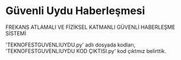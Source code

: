 # Güvenli Uydu Haberleşmesi
FREKANS ATLAMALI VE FİZİKSEL KATMANLI GÜVENLİ HABERLEŞME SİSTEMİ


'TEKNOFESTGUVENLIUYDU.py' adlı dosyada kodları,
'TEKNOFESTGUVENLIUYDU KOD ÇIKTISI.py' kod çıktmız belirttik.
